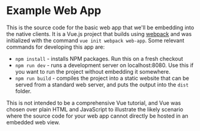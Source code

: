 # Example Web App
This is the source code for the basic web app that we'll be embedding into the native clients. It is a Vue.js project that builds using [webpack](https://webpack.js.org/) and was initialized with the command `vue init webpack web-app`. Some relevant commands for developing this app are:

- `npm install` - installs NPM packages. Run this on a fresh checkout
- `npm run dev` - runs a development server on localhost:8080. Use this if you want to run the project without embedding it somewhere.
- `npm run build` - compiles the project into a static website that can be served from a standard web server, and puts the output into the `dist` folder.

This is not intended to be a comprehensive Vue tutorial, and Vue was chosen over plain HTML and JavaScript to illustrate the likely scenario where the source code for your web app cannot directly be hosted in an embedded web view.

